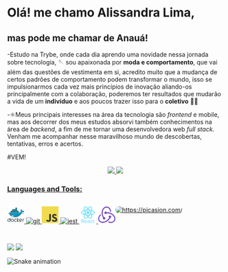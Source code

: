 <h1 align="left">Olá! me chamo Alissandra Lima,</h1>
<h2 align="left">mas pode me chamar de Anauá!</h2>

-Estudo na Trybe, onde cada dia aprendo uma novidade nessa jornada sobre tecnologia, 🪡 sou apaixonada por **moda e comportamento**, que vai além das questões de vestimenta em si, acredito muito que a mudança de certos padrões de comportamento podem transformar o mundo, isso se impulsionarmos cada vez mais princípios de inovação aliando-os principalmente com a  colaboração, poderemos ter resultados que mudarão a vida de um **indivíduo** e aos poucos trazer isso para o **coletivo** 🤝🏾

-⚛️Meus principais interesses na área da tecnologia são *frontend* e mobile, mas aos decorrer dos meus estudos absorvi também conhecimentos na área de *backend*, a fim de me tornar uma desenvolvedora web *full stack*.
Venham me acompanhar nesse maravilhoso mundo de descobertas, tentativas, erros e acertos. <p>#VEM!<p>
 
<div align="center">
  <a href="https://github.com/anaualima">
  <img height="180em" src="https://github-readme-stats.vercel.app/api?username=anaualima&show_icons=true&theme=tokyonight&include_all_commits=true&count_private=true"/>
  <img height="180em" src="https://github-readme-stats.vercel.app/api/top-langs/?username=anaualima&layout=compact&langs_count=7&theme=tokyonight"/>
</div>
 

<h3 align="left">Languages and Tools:</h3>
<div style="display: flex">
<p align="left"> <a href="https://www.docker.com/" target="_blank" rel="noreferrer"> <img src="https://raw.githubusercontent.com/devicons/devicon/master/icons/docker/docker-original-wordmark.svg" alt="docker" width="40" height="40"/> </a> <a href="https://git-scm.com/" target="_blank" rel="noreferrer"> <img src="https://www.vectorlogo.zone/logos/git-scm/git-scm-icon.svg" alt="git" width="40" height="40"/> </a> <a href="https://developer.mozilla.org/en-US/docs/Web/JavaScript" target="_blank" rel="noreferrer"> <img src="https://raw.githubusercontent.com/devicons/devicon/master/icons/javascript/javascript-original.svg" alt="javascript" width="40" height="40"/> </a> <a href="https://jestjs.io" target="_blank" rel="noreferrer"> <img src="https://www.vectorlogo.zone/logos/jestjsio/jestjsio-icon.svg" alt="jest" width="40" height="40"/> </a> <a href="https://reactjs.org/" target="_blank" rel="noreferrer"> <img src="https://raw.githubusercontent.com/devicons/devicon/master/icons/react/react-original-wordmark.svg" alt="react" width="40" height="40"/> </a> <a href="https://redux.js.org" target="_blank" rel="noreferrer"> <img src="https://raw.githubusercontent.com/devicons/devicon/master/icons/redux/redux-original.svg" alt="redux" width="40" height="40"/> </a> 
 </p>
 <p align="rigth">
 <a href="https://picasion.com/"><img align="rigth" src="https://i.picasion.com/pic92/a3203baaaa01d7e5aa1ce0ab0625d51c.gif" width="150" height="150" style="border-radius:50px;" border="0" alt="https://picasion.com/" /></a>
 </p>
</div>
 
##
 
 <div>
   <a href = "mailto:alissandraraysa@gmail.com"><img src="https://img.shields.io/badge/-Gmail-%23333?style=for-the-badge&logo=gmail&logoColor=white" target="_blank"></a>
  <a href="https://www.linkedin.com/in/alissandra-lima-developer" target="_blank"><img src="https://img.shields.io/badge/-LinkedIn-%230077B5?style=for-the-badge&logo=linkedin&logoColor=white" target="_blank"></a> 
  
   ![Snake animation](https://github.com/anaualima/anaualima/blob/output/github-contribution-grid-snake.svg)
 </div>

